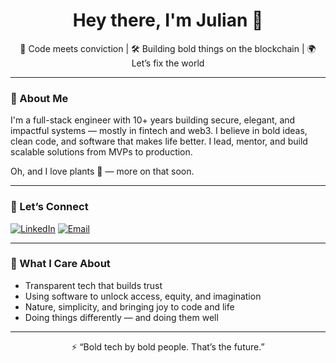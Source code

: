<h1 align="center"> Hey there, I'm Julian 👋 </h1>

<p align="center">
  🧠 Code meets conviction | 🛠 Building bold things on the blockchain | 🌍 Let’s fix the world
</p>

---

### 🧭 About Me

I'm a full-stack engineer with 10+ years building secure, elegant, and impactful systems — mostly in fintech and web3. I believe in bold ideas, clean code, and software that makes life better. I lead, mentor, and build scalable solutions from MVPs to production.

Oh, and I love plants 🌿 — more on that soon.

---

### 🔗 Let’s Connect

[![LinkedIn](https://img.shields.io/badge/LinkedIn-blue?style=flat&logo=linkedin)](https://linkedin.com/in/julian-isaac-blacher-abb00439)
[![Email](https://img.shields.io/badge/Email-grey?style=flat&logo=gmail)](mailto:julian.blacher@email.com)

---
<!--
### 📈 Streaks

<p align="center">
  <img src="https://streak-stats.demolab.com?user=devblac&theme=default" height="150" />
</p>

---
-->
### 🧠 What I Care About

- Transparent tech that builds trust
- Using software to unlock access, equity, and imagination
- Nature, simplicity, and bringing joy to code and life
- Doing things differently — and doing them well

---
<!--
Here are some ideas to get you started:

- 🔭 I’m currently working on ...
- 🌱 I’m currently learning ...
- 👯 I’m looking to collaborate on ...
- 🤔 I’m looking for help with ...
- 💬 Ask me about ...
- 📫 How to reach me: ...
- 😄 Pronouns: ...
- ⚡ Fun fact: ...
-->

<p align="center">
  ⚡ “Bold tech by bold people. That’s the future.”
</p>

